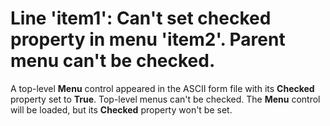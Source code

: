 
# Line 'item1': Can't set checked property in menu 'item2'. Parent menu can't be checked.

A top-level  **Menu** control appeared in the ASCII form file with its **Checked** property set to **True**. Top-level menus can't be checked. The  **Menu** control will be loaded, but its **Checked** property won't be set.

